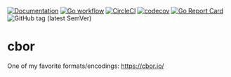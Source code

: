 [![Documentation](https://pkg.go.dev/badge/nikand.dev/go/cbor)](https://pkg.go.dev/nikand.dev/go/cbor?tab=doc)
[![Go workflow](https://github.com/nikandfor/cbor/actions/workflows/go.yml/badge.svg)](https://github.com/nikandfor/cbor/actions/workflows/go.yml)
[![CircleCI](https://circleci.com/gh/nikandfor/cbor.svg?style=svg)](https://circleci.com/gh/nikandfor/cbor)
[![codecov](https://codecov.io/gh/nikandfor/cbor/branch/master/graph/badge.svg)](https://codecov.io/gh/nikandfor/cbor)
[![Go Report Card](https://goreportcard.com/badge/nikand.dev/go/cbor)](https://goreportcard.com/report/nikand.dev/go/cbor)
![GitHub tag (latest SemVer)](https://img.shields.io/github/v/tag/nikandfor/cbor?sort=semver)

# cbor

One of my favorite formats/encodings: https://cbor.io/
